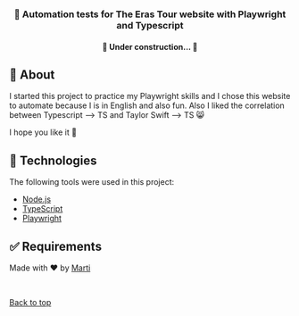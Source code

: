 <h3 align="center"> 🚀 Automation tests for The Eras Tour website with Playwright and Typescript </h1>


 <h4 align="center"> 
  🚧 Under construction...  🚧
</h4> 

## :dart: About ##

I started this project to practice my Playwright skills and I chose this website to automate because I is in English and also fun. 
Also I liked the correlation between Typescript --> TS and Taylor Swift --> TS 😸

I hope you like it 🫶

<!-- ## :sparkles: Features ##

:heavy_check_mark: Feature 1;\
:heavy_check_mark: Feature 2;\
:heavy_check_mark: Feature 3;
-->


## :rocket: Technologies ##

The following tools were used in this project:

- [Node.js](https://nodejs.org/en/)
- [TypeScript](https://www.typescriptlang.org/)
- [Playwright](https://playwright.dev/)

## :white_check_mark: Requirements ##

<!--Before starting :checkered_flag:, you need to have [Git](https://git-scm.com) and [Node](https://nodejs.org/en/) installed. -->



Made with :heart: by <a href="https://github.com/martinasierra" target="_blank">Marti</a>

&#xa0;

<a href="#top">Back to top</a>
